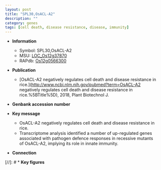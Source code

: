 ```yaml
---
layout: post
title: "SPL30,OsACL-A2"
description: ""
category: genes
tags: [cell death, disease resistance, disease, immunity]
---
```


* **Information**  
    + Symbol: SPL30,OsACL-A2  
    + MSU: [LOC_Os12g37870](http://rice.plantbiology.msu.edu/cgi-bin/ORF_infopage.cgi?orf=LOC_Os12g37870)  
    + RAPdb: [Os12g0566300](http://rapdb.dna.affrc.go.jp/viewer/gbrowse_details/irgsp1?name=Os12g0566300)  

* **Publication**  
    + [OsACL-A2 negatively regulates cell death and disease resistance in rice.](http://www.ncbi.nlm.nih.gov/pubmed?term=OsACL-A2 negatively regulates cell death and disease resistance in rice.%5BTitle%5D), 2018, Plant Biotechnol J.

* **Genbank accession number**  

* **Key message**  
    + OsACL-A2 negatively regulates cell death and disease resistance in rice.
    + Transcriptome analysis identified a number of up-regulated genes associated with pathogen defence responses in recessive mutants of OsACL-A2, implying its role in innate immunity.

* **Connection**  

[//]: # * **Key figures**  



